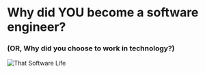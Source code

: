 # Why did YOU become a software engineer?

###  (OR, Why did you choose to work in technology?)

![That Software Life](/thatsoftwarelife.png)